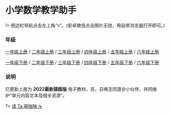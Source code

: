 # 小学数学教学助手

!> 侧边栏导航点击左上角“≡”。(安卓微信点击图片无效，用自带浏览器打开即可。)

### 年级

[一年级上册](/1a.md) / [二年级上册](/2a.md) / [三年级上册](/3a.md) / [四年级上册](/4a.md) / [五年级上册](/5a.md) / [六年级上册](/6a.md)

[一年级下册](/1b.md) / [二年级下册](/2b.md) / [三年级下册](/3b.md) / [四年级下册](/4b.md) / [五年级下册](/5b.md) / [六年级下册](/6b.md)

### 说明

已更新上册为 **2022最新插图版** 电子教材。另，召唤志同道合小伙伴，共同维护“单元内容文本及相关资源”。

?> <a class="zoom" href="https://cdn.edui.fun/images/pay.webp">请 Ta 喝咖啡 ☕️</a>